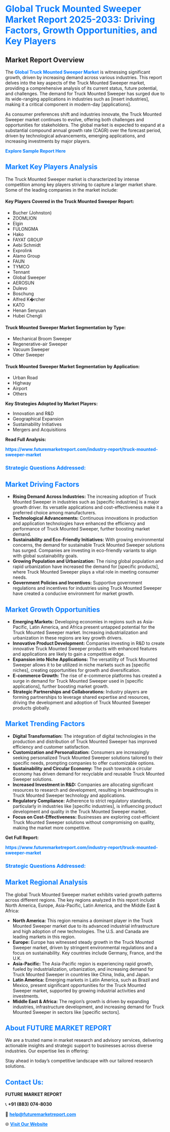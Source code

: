 <h1 style="color: #007BFF;">Global Truck Mounted Sweeper Market Report 2025-2033: Driving Factors, Growth Opportunities, and Key Players</h1>

<section id="overview">
<h2>Market Report Overview</h2>
<p>The <a href="https://www.futuremarketreport.com/industry-report/truck-mounted-sweeper-market" style="color: #007BFF; text-decoration: none;"><strong>Global Truck Mounted Sweeper Market</strong></a> is witnessing significant growth, driven by increasing demand across various industries. This report delves into the key aspects of the Truck Mounted Sweeper market, providing a comprehensive analysis of its current status, future potential, and challenges. The demand for Truck Mounted Sweeper has surged due to its wide-ranging applications in industries such as [insert industries], making it a critical component in modern-day [applications].</p>
<p>As consumer preferences shift and industries innovate, the Truck Mounted Sweeper market continues to evolve, offering both challenges and opportunities for stakeholders. The global market is expected to expand at a substantial compound annual growth rate (CAGR) over the forecast period, driven by technological advancements, emerging applications, and increasing investments by major players.</p>
</section>

<section id="overview">
<p><a href="https://www.futuremarketreport.com/request-sample/reportId=55671" style="color: #007BFF; text-decoration: none;"><strong>Explore Sample Report Here</strong></a></p>
</section>

<section id="key-players">
<h2 style="color: #007BFF;">Market Key Players Analysis</h2>
<p>The Truck Mounted Sweeper market is characterized by intense competition among key players striving to capture a larger market share. Some of the leading companies in the market include:</p>
<h4>Key Players Covered in the Truck Mounted Sweeper Report:</h4>
<ul><li>Bucher (Johnston)</li><li>ZOOMLION</li><li>Elgin</li><li>FULONGMA</li><li>Hako</li><li>FAYAT GROUP</li><li>Aebi Schmidt</li><li>Exprolink</li><li>Alamo Group</li><li>FAUN</li><li>TYMCO</li><li>Tennant</li><li>Global Sweeper</li><li>AEROSUN</li><li>Dulevo</li><li>Boschung</li><li>Alfred K�rcher</li><li>KATO</li><li>Henan Senyuan</li><li>Hubei Chengli</li></ul>
<h4>Truck Mounted Sweeper Market Segmentation by Type:</h4>
<ul><li>Mechanical Broom Sweeper</li><li>Regenerative-air Sweeper</li><li>Vacuum Sweeper</li><li>Other Sweeper</li></ul>

<h4>Truck Mounted Sweeper Market Segmentation by Application:</h4>
<ul><li>Urban Road</li><li>Highway</li><li>Airport</li><li>Others</li></ul>
<p><strong>Key Strategies Adopted by Market Players:</strong></p>
<ul>
<li>Innovation and R&D</li>
<li>Geographical Expansion</li>
<li>Sustainability Initiatives</li>
<li>Mergers and Acquisitions</li>
</ul>
</section>

<section>
<p><strong>Read Full Analysis: </strong></p><a href="https://www.futuremarketreport.com/industry-report/truck-mounted-sweeper-market" style="color: #007BFF; text-decoration: none;"><strong>https://www.futuremarketreport.com/industry-report/truck-mounted-sweeper-market</strong></a>
<h3 style="color: #007BFF;">Strategic Questions Addressed:</h3>
</section>

<section id="driving-factors">
<h2 style="color: #007BFF;">Market Driving Factors</h2>
<ul>
<li><strong>Rising Demand Across Industries:</strong> The increasing adoption of Truck Mounted Sweeper in industries such as [specific industries] is a major growth driver. Its versatile applications and cost-effectiveness make it a preferred choice among manufacturers.</li>
<li><strong>Technological Advancements:</strong> Continuous innovations in production and application technologies have enhanced the efficiency and performance of Truck Mounted Sweeper, further boosting market demand.</li>
<li><strong>Sustainability and Eco-Friendly Initiatives:</strong> With growing environmental concerns, the demand for sustainable Truck Mounted Sweeper solutions has surged. Companies are investing in eco-friendly variants to align with global sustainability goals.</li>
<li><strong>Growing Population and Urbanization:</strong> The rising global population and rapid urbanization have increased the demand for [specific products], where Truck Mounted Sweeper plays a vital role in meeting consumer needs.</li>
<li><strong>Government Policies and Incentives:</strong> Supportive government regulations and incentives for industries using Truck Mounted Sweeper have created a conducive environment for market growth.</li>
</ul>
</section>

<section id="growth-opportunities">
<h2 style="color: #007BFF;">Market Growth Opportunities</h2>
<ul>
<li><strong>Emerging Markets:</strong> Developing economies in regions such as Asia-Pacific, Latin America, and Africa present untapped potential for the Truck Mounted Sweeper market. Increasing industrialization and urbanization in these regions are key growth drivers.</li>
<li><strong>Innovative Product Development:</strong> Companies investing in R&D to create innovative Truck Mounted Sweeper products with enhanced features and applications are likely to gain a competitive edge.</li>
<li><strong>Expansion into Niche Applications:</strong> The versatility of Truck Mounted Sweeper allows it to be utilized in niche markets such as [specific niches], creating opportunities for growth and diversification.</li>
<li><strong>E-commerce Growth:</strong> The rise of e-commerce platforms has created a surge in demand for Truck Mounted Sweeper used in [specific applications], further boosting market growth.</li>
<li><strong>Strategic Partnerships and Collaborations:</strong> Industry players are forming partnerships to leverage shared expertise and resources, driving the development and adoption of Truck Mounted Sweeper products globally.</li>
</ul>
</section>

<section id="trending-factors">
<h2 style="color: #007BFF;">Market Trending Factors</h2>
<ul>
<li><strong>Digital Transformation:</strong> The integration of digital technologies in the production and distribution of Truck Mounted Sweeper has improved efficiency and customer satisfaction.</li>
<li><strong>Customization and Personalization:</strong> Consumers are increasingly seeking personalized Truck Mounted Sweeper solutions tailored to their specific needs, prompting companies to offer customizable options.</li>
<li><strong>Sustainability and Circular Economy:</strong> The push towards a circular economy has driven demand for recyclable and reusable Truck Mounted Sweeper solutions.</li>
<li><strong>Increased Investment in R&D:</strong> Companies are allocating significant resources to research and development, resulting in breakthroughs in Truck Mounted Sweeper technology and applications.</li>
<li><strong>Regulatory Compliance:</strong> Adherence to strict regulatory standards, particularly in industries like [specific industries], is influencing product development and quality in the Truck Mounted Sweeper market.</li>
<li><strong>Focus on Cost-Effectiveness:</strong> Businesses are exploring cost-efficient Truck Mounted Sweeper solutions without compromising on quality, making the market more competitive.</li>
</ul>
</section>

<section>
<p><strong>Get Full Report: </strong></p><a href="https://www.futuremarketreport.com/industry-report/truck-mounted-sweeper-market" style="color: #007BFF; text-decoration: none;"><strong>https://www.futuremarketreport.com/industry-report/truck-mounted-sweeper-market</strong></a>
<h3 style="color: #007BFF;">Strategic Questions Addressed:</h3>
</section>


<section id="regional-analysis">
<h2 style="color: #007BFF;">Market Regional Analysis</h2>
<p>The global Truck Mounted Sweeper market exhibits varied growth patterns across different regions. The key regions analyzed in this report include North America, Europe, Asia-Pacific, Latin America, and the Middle East & Africa:</p>
<ul>
<li><strong>North America:</strong> This region remains a dominant player in the Truck Mounted Sweeper market due to its advanced industrial infrastructure and high adoption of new technologies. The U.S. and Canada are leading markets in this region.</li>
<li><strong>Europe:</strong> Europe has witnessed steady growth in the Truck Mounted Sweeper market, driven by stringent environmental regulations and a focus on sustainability. Key countries include Germany, France, and the U.K.</li>
<li><strong>Asia-Pacific:</strong> The Asia-Pacific region is experiencing rapid growth, fueled by industrialization, urbanization, and increasing demand for Truck Mounted Sweeper in countries like China, India, and Japan.</li>
<li><strong>Latin America:</strong> Emerging markets in Latin America, such as Brazil and Mexico, present significant opportunities for the Truck Mounted Sweeper market, supported by growing industrial activities and investments.</li>
<li><strong>Middle East & Africa:</strong> The region’s growth is driven by expanding industries, infrastructure development, and increasing demand for Truck Mounted Sweeper in sectors like [specific sectors].</li>
</ul>
</section>

<footer>
<h2 style="color: #007BFF;">About FUTURE MARKET REPORT</h2>
<p>We are a trusted name in market research and advisory services, delivering actionable insights and strategic support to businesses across diverse industries. Our expertise lies in offering:</p>

<p>Stay ahead in today’s competitive landscape with our tailored research solutions.</p>

<h2 style="color: #007BFF;">Contact Us:</h2>
<p><strong>FUTURE MARKET REPORT</strong></p>
<p>📞 <strong>+91 (883) 074-8030</strong></p>
<p>📧 <strong><a href="mailto:help@futuremarketreport.com" style="color: #007BFF;">help@futuremarketreport.com</a></strong></p>
<p>🌐 <strong><a href="https://www.futuremarketreport.com/" style="color: #007BFF;">Visit Our Website</a></strong></p>
</footer>